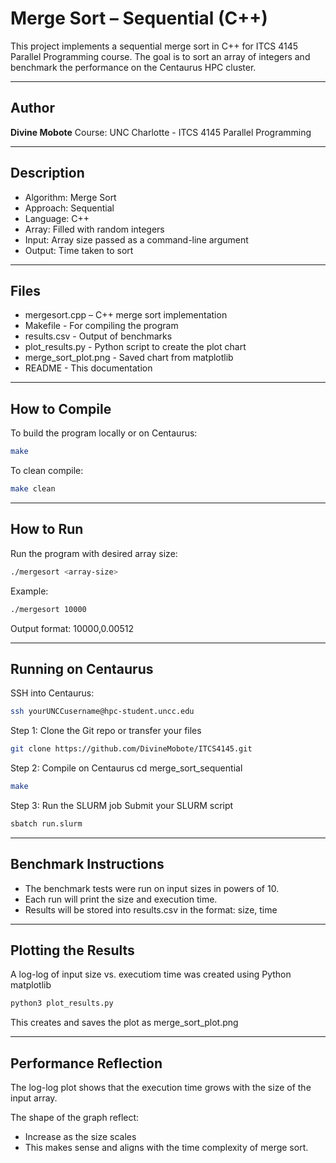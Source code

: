 # Merge Sort – Sequential (C++)

This project implements a sequential merge sort in C++ for ITCS 4145 Parallel Programming course. The goal is to sort an array of integers and benchmark the performance on the Centaurus HPC cluster.

---

## Author 
**Divine Mobote**
Course: UNC Charlotte - ITCS 4145 Parallel Programming 

---

## Description

- Algorithm: Merge Sort
- Approach: Sequential
- Language: C++
- Array: Filled with random integers
- Input: Array size passed as a command-line argument
- Output: Time taken to sort

---

## Files 
- mergesort.cpp – C++ merge sort implementation
- Makefile - For compiling the program
- results.csv - Output of benchmarks 
- plot_results.py - Python script to create the plot chart
- merge_sort_plot.png - Saved chart from matplotlib
- README - This documentation

---

## How to Compile
To build the program locally or on Centaurus:

```bash
make
```

To clean compile:
```bash
make clean
```

---

## How to Run
Run the program with desired array size:
```bash
./mergesort <array-size>
```
Example: 
```bash
./mergesort 10000
```
Output format:
10000,0.00512

---

## Running on Centaurus 

SSH into Centaurus:
```bash
ssh yourUNCCusername@hpc-student.uncc.edu
```

Step 1: Clone the Git repo  or transfer your files
```bash
git clone https://github.com/DivineMobote/ITCS4145.git
```

Step 2: Compile on Centaurus
cd merge_sort_sequential
```bash
make
```

Step 3: Run the SLURM job
Submit your SLURM script
```bash
sbatch run.slurm
```

---

## Benchmark Instructions
- The benchmark tests were run on input sizes in powers of 10.
- Each run will print the size and execution time.
- Results will be stored into results.csv in the format: size, time

---

## Plotting the Results
A log-log of input size vs. executiom time was created using Python matplotlib

```bash
python3 plot_results.py
```

This creates and saves the plot as merge_sort_plot.png

---

## Performance Reflection

The log-log plot shows that the execution time grows with the size of the input array. 

The shape of the graph reflect: 
- Increase as the size scales
- This makes sense and aligns with the time complexity of merge sort.






